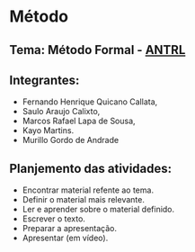 # Método

## Tema: Método Formal - [ANTRL](http://www.antlr.org/)

## Integrantes:
  * Fernando Henrique Quicano Callata,
  * Saulo Araujo Calixto,
  * Marcos Rafael Lapa de Sousa,
  * Kayo Martins.
  * Murillo Gordo de Andrade
  
  ## Planjemento das atividades:
  - Encontrar material refente ao tema.
  - Definir o material mais relevante.
  - Ler e aprender sobre o material definido.
  - Escrever o texto.
  - Preparar a apresentação.
  - Apresentar (em vídeo).
